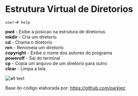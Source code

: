 # Estrutura Virtual de Diretorios

<code>user~# help</code>

**pwd** - Exibe a posicao na estrutura de diretorios<br/>
**mkdir** - Cria um diretorio<br/>
**cd** - Chama o diretorio<br/>
**ren** - Renomeia um diretorio<br/>
**copyright** - Exibe o nome dos autores do programa<br/>
**poweroff** - Sai do terminal<br/>
**cp** - Copia um arquivo de um diretório para outro<br/>
**clear** - Limpa a tela<br/>

![alt text](http://www.fatec.edu.br/wp-content/themes/fatec/img/logo-colorido.png)


Base do código elaborada por: <link>https://github.com/parklez<link/>
